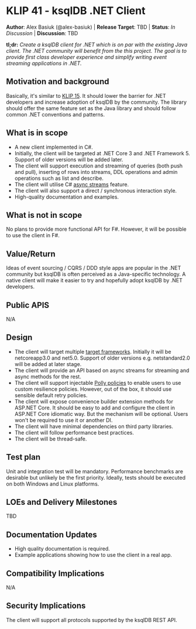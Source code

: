 # KLIP 41 - ksqlDB .NET Client

**Author**: Alex Basiuk (@alex-basiuk) | 
**Release Target**: TBD | 
**Status**: _In Discussion_ | 
**Discussion**: TBD

**tl;dr:** _Create a ksqlDB client for .NET which is on par with the existing Java client.
The .NET community will benefit from the this project. The goal is to provide first class developer experience and 
simplify writing event streaming applications in .NET._

## Motivation and background

Basically, it's similar to [KLIP 15](./klip-15-new-api-and-client.md).
It should lower the barrier for .NET developers and increase adoption of ksqlDB by the community.
The library should offer the same feature set as the Java library and should follow common .NET conventions and patterns.  

## What is in scope

* A new client implemented in C#.
* Initially, the client will be targeted at .NET Core 3 and .NET Framework 5. Support of older versions will be added later.
* The client will support execution and streaming of queries (both push and pull), inserting of rows into streams, DDL operations and admin operations
such as list and describe.
* The client will utilise C# [async streams](https://docs.microsoft.com/en-us/dotnet/csharp/tutorials/generate-consume-asynchronous-stream) feature.
* The client will also support a direct / synchronous interaction style.
* High-quality documentation and examples.

## What is not in scope

No plans to provide more functional API for F#. However, it will be possible to use the client in F#.

## Value/Return

Ideas of event sourcing / CQRS / DDD style apps are popular in the .NET community but ksqlDB is often perceived as a Java-specific technology.
A native client will make it easier to try and hopefully adopt ksqlDB by .NET developers.

## Public APIS

N/A

## Design

* The client will target multiple [target frameworks](https://docs.microsoft.com/en-us/dotnet/standard/frameworks).
Initially it will be netcoreapp3.0 and net5.0. Support of older versions e.g. netstandard2.0 will be added at later stage.
* The client will provide an API based on async streams for streaming and async methods for the rest.
* The client will support injectable [Polly policies](https://github.com/App-vNext/Polly) to enable users to use custom resilience policies. However, out of the box, it should use sensible default retry policies.
* The client will expose convenience builder extension methods for ASP.NET Core. It should be easy to add and configure the client in ASP.NET Core idiomatic way. 
  But the mechanism will be optional. Users won't be required to use it or another DI. 
* The client will have minimal dependencies on third party libraries.
* The client will follow performance best practices.
* The client will be thread-safe.

## Test plan

Unit and integration test will be mandatory. Performance benchmarks are desirable but unlikely be the first priority.
Ideally, tests should be executed on both Windows and Linux platforms.

## LOEs and Delivery Milestones
TBD

## Documentation Updates

* High quality documentation is required.
* Example applications showing how to use the client in a real app.

## Compatibility Implications

N/A

## Security Implications

The client will support all protocols supported by the ksqlDB REST API.
